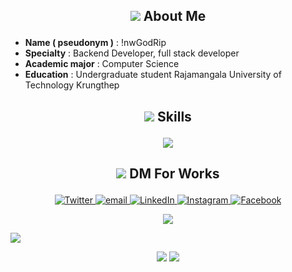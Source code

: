 


## <p align="center"><img src="https://img.icons8.com/bubbles/24/man-in-blue-jacket-information.png"/> About Me</p>
- <b>Name ( pseudonym )</b> : !nwGodRip
- <b>Specialty</b> : Backend Developer, full stack developer
- <b>Academic major</b> : Computer Science
- <b>Education</b> : Undergraduate student Rajamangala University of Technology Krungthep

## <p align="center"><img src="https://img.icons8.com/external-flaticons-lineal-color-flat-icons/24/external-skills-job-search-flaticons-lineal-color-flat-icons-2.png"/> Skills</p>

<p align="center">
  <a href="https://skillicons.dev">
    <img src="https://skillicons.dev/icons?i=js,ts,py,go,cs,cpp,nodejs,react,express,next,mongodb,mysql,git,github,vscode" />
  </a>
</p>

## 


## <p align="center"><img src="https://img.icons8.com/external-bearicons-outline-color-bearicons/24/external-Direct-Message-social-media-bearicons-outline-color-bearicons-2.png"/> DM For Works</p>

<p align="center">
  <a href="https://twitter.com/" target="_blank">
    <img src="https://img.shields.io/badge/twitter-%231DA1F2.svg?&style=for-the-badge&logo=twitter&logoColor=white&color=071A2C" alt="Twitter"/>
  </a>
    <a href="mailto:lnwgodrip@gmail.com" target="_blank">
    <img src="https://img.shields.io/badge/Gmail-D14836?&style=for-the-badge&logo=gmail&logoColor=white&color=071A2C" alt="email"/>
  </a>
  <a href="https://www.linkedin.com/in/danunai-sangkachalaw" target="_blank">
    <img src="https://img.shields.io/badge/linkedin-%230077B5.svg?&style=for-the-badge&logo=linkedin&logoColor=white&color=071A2C" alt="LinkedIn"/>
  </a>
  <a href="https://instagram.com/lnw_sky.exe" target="_blank">
    <img src="https://img.shields.io/badge/instagram-%23E4405F.svg?&style=for-the-badge&logo=instagram&logoColor=white&color=071A2C" alt="Instagram"/>
  </a>
  <a href="https://www.facebook.com/danunai.sangkachalaw" target="_blank">
    <img src="https://img.shields.io/badge/facebook-%231877F2.svg?&style=for-the-badge&logo=facebook&logoColor=white&color=071A2C" alt="Facebook"/>
  </a>
</p>

<p align="center">
<img src="https://readme-typing-svg.herokuapp.com/?lines=STATS+CODEING;The+work+i+am+doing+now;what+i+do+everyday;Main+language+JavaScript+&+Golang&font=Fira%20Code&center=true&width=380&height=50&duration=4000&pause=1000">
</p>

<img src="https://activity-graph.herokuapp.com/graph?username=danunai1993&custom_title=Ahmed%27s%20Contribution%20Graph&theme=react-dark&count-private=true">

<p align="center">
<img src="http://github-profile-summary-cards.vercel.app/api/cards/repos-per-language?username=danunai1993&theme=tokyonight">
<img src="http://github-profile-summary-cards.vercel.app/api/cards/most-commit-language?username=danunai1993&theme=tokyonight">
</p>


